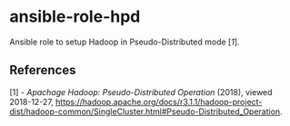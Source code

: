 # ansible-role-hpd
Ansible role to setup Hadoop in Pseudo-Distributed mode [*1*].

## References

[1] - _Apachage Hadoop: Pseudo-Distributed Operation_ (2018),
      viewed 2018-12-27,
      <https://hadoop.apache.org/docs/r3.1.1/hadoop-project-dist/hadoop-common/SingleCluster.html#Pseudo-Distributed_Operation>.
